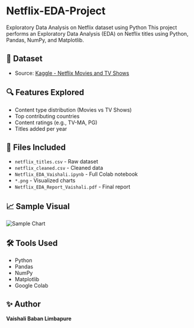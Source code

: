 # Netflix-EDA-Project
Exploratory Data Analysis on Netflix dataset using Python
This project performs an Exploratory Data Analysis (EDA) on Netflix titles using Python, Pandas, NumPy, and Matplotlib.

## 📁 Dataset
- Source: [Kaggle - Netflix Movies and TV Shows](https://www.kaggle.com/datasets/shivamb/netflix-shows)

## 🔍 Features Explored
- Content type distribution (Movies vs TV Shows)
- Top contributing countries
- Content ratings (e.g., TV-MA, PG)
- Titles added per year

## 📂 Files Included
- `netflix_titles.csv` - Raw dataset
- `netflix_cleaned.csv` - Cleaned data
- `Netflix_EDA_Vaishali.ipynb` - Full Colab notebook
- `*.png` - Visualized charts
- `Netflix_EDA_Report_Vaishali.pdf` - Final report

## 📈 Sample Visual
![Sample Chart](movies_vs_tvshows.png)

## 🛠️ Tools Used
- Python
- Pandas
- NumPy
- Matplotlib
- Google Colab

## ✨ Author
**Vaishali Baban Limbapure**
